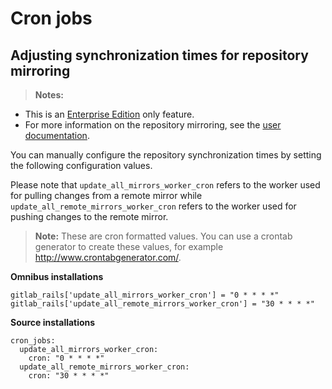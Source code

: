 # Cron jobs

## Adjusting synchronization times for repository mirroring

>**Notes:**
- This is an [Enterprise Edition][ee] only feature.
- For more information on the repository mirroring, see the
  [user documentation](../workflow/repository_mirroring.md).

You can manually configure the repository synchronization times by setting the
following configuration values.

Please note that `update_all_mirrors_worker_cron` refers to the worker used for
pulling changes from a remote mirror while `update_all_remote_mirrors_worker_cron`
refers to the worker used for pushing changes to the remote mirror.

>**Note:**
These are cron formatted values. You can use a crontab generator to create these
values, for example http://www.crontabgenerator.com/.

**Omnibus installations**

```
gitlab_rails['update_all_mirrors_worker_cron'] = "0 * * * *"
gitlab_rails['update_all_remote_mirrors_worker_cron'] = "30 * * * *"
```

**Source installations**

```
cron_jobs:
  update_all_mirrors_worker_cron:
    cron: "0 * * * *"
  update_all_remote_mirrors_worker_cron:
    cron: "30 * * * *"
```

[ee]: https://about.gitlab.com/products
